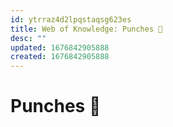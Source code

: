 ```yaml
---
id: ytrraz4d2lpqstaqsg623es
title: Web of Knowledge: Punches 👊
desc: ""
updated: 1676842905888
created: 1676842905888
---
```


# Punches 👊

